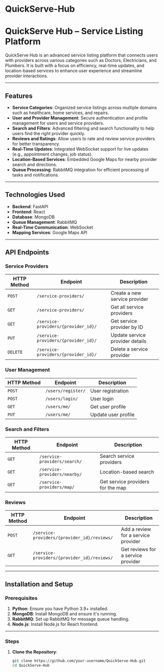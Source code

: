 # QuickServe-Hub

# QuickServe Hub – Service Listing Platform

QuickServe Hub is an advanced service listing platform that connects users with providers across various categories such as Doctors, Electricians, and Plumbers. It is built with a focus on efficiency, real-time updates, and location-based services to enhance user experience and streamline provider interactions.

---

## Features

- **Service Categories**: Organized service listings across multiple domains such as healthcare, home services, and repairs.
- **User and Provider Management**: Secure authentication and profile management for users and service providers.
- **Search and Filters**: Advanced filtering and search functionality to help users find the right provider quickly.
- **Reviews and Ratings**: Allow users to rate and review service providers for better transparency.
- **Real-Time Updates**: Integrated WebSocket support for live updates (e.g., appointment changes, job status).
- **Location-Based Services**: Embedded Google Maps for nearby provider search and directions.
- **Queue Processing**: RabbitMQ integration for efficient processing of tasks and notifications.

---

## Technologies Used

- **Backend**: FastAPI
- **Frontend**: React
- **Database**: MongoDB
- **Queue Management**: RabbitMQ
- **Real-Time Communication**: WebSocket
- **Mapping Services**: Google Maps API

---

## API Endpoints

### **Service Providers**
| HTTP Method | Endpoint                             | Description                          |
|-------------|-------------------------------------|--------------------------------------|
| `POST`      | `/service-providers/`               | Create a new service provider        |
| `GET`       | `/service-providers/`               | Get all service providers            |
| `GET`       | `/service-providers/{provider_id}/` | Get service provider by ID           |
| `PUT`       | `/service-providers/{provider_id}/` | Update service provider details      |
| `DELETE`    | `/service-providers/{provider_id}/` | Delete a service provider            |

### **User Management**
| HTTP Method | Endpoint         | Description               |
|-------------|------------------|---------------------------|
| `POST`      | `/users/register/` | User registration         |
| `POST`      | `/users/login/`    | User login                |
| `GET`       | `/users/me/`       | Get user profile          |
| `PUT`       | `/users/me/`       | Update user profile       |

### **Search and Filters**
| HTTP Method | Endpoint                         | Description                       |
|-------------|----------------------------------|-----------------------------------|
| `GET`       | `/service-providers/search/`     | Search service providers          |
| `GET`       | `/service-providers/nearby/`     | Location-based search             |
| `GET`       | `/service-providers/map/`        | Get service providers for the map |

### **Reviews**
| HTTP Method | Endpoint                                | Description                            |
|-------------|-----------------------------------------|----------------------------------------|
| `POST`      | `/service-providers/{provider_id}/reviews/` | Add a review for a service provider    |
| `GET`       | `/service-providers/{provider_id}/reviews/` | Get reviews for a service provider     |

---

## Installation and Setup

### Prerequisites

1. **Python**: Ensure you have Python 3.9+ installed.
2. **MongoDB**: Install MongoDB and ensure it's running.
3. **RabbitMQ**: Set up RabbitMQ for message queue handling.
4. **Node.js**: Install Node.js for React frontend.

---

### Steps

1. **Clone the Repository**:
   ```bash
   git clone https://github.com/your-username/QuickServe-Hub.git
   cd QuickServe-Hub


